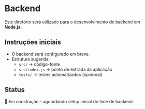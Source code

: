 # Backend

Este diretório será utilizado para o desenvolvimento do backend em **Node.js**.

## Instruções iniciais
- O backend será configurado em breve.
- Estrutura sugerida:
  - `src/` → código-fonte
  - `src/index.js` → ponto de entrada da aplicação
  - `tests/` → testes automatizados (opcional)

## Status
🚧 Em construção – aguardando setup inicial do time de backend.
